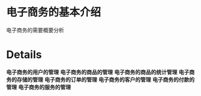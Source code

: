 # 电子商务的基本介绍 #

电子商务的需要概要分析


# Details #

**电子商务的用户的管理**
**电子商务的商品的管理**
**电子商务的商品的统计管理**
**电子商务的存储的管理**
**电子商务的订单的管理**
**电子商务的客户的管理**
**电子商务的付款的管理**
**电子商务的服务的管理**